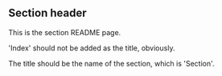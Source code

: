 ## Section header

This is the section README page.

'Index' should not be added as the title, obviously.

The title should be the name of the section, which is 'Section'.